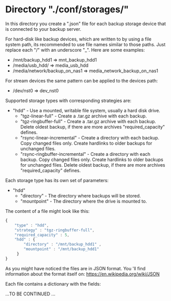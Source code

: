 # Directory "./conf/storages/"

In this directory you create a ".json" file for each backup storage device that
is connected to your backup server.

For hard-disk like backup devices, which are written to by using a file system path,
its recommended to use file names similar to those paths. Just replace each "/"
with an underscore "_". Here are some examples:
* /mnt/backup_hdd1              => mnt_backup_hdd1
* /media/usb_hdd/               => media_usb_hdd
* /media/network/backup_on_nas1 => media_network_backup_on_nas1

For stream devices the same pattern can be applied to the devices path:
* /dev/nst0 => dev_nst0

Supported storage types with corresponding strategies are:
* "hdd" - Use a mounted, writable file system, usually a hard disk drive.
  * "tgz-linear-full" - Create a .tar.gz archive with each backup.
  * "tgz-ringbuffer-full" - Create a .tar.gz archive with each backup. Delete oldest backup, if there are more archives "required_capacity" defines. 
  * "rsync-linear-incremental" - Create a directory with each backup. Copy changed files only. Create hardlinks to older backups for unchanged files. 
  * "rsync-ringbuffer-incremental" - Create a directory with each backup. Copy changed files only. Create hardlinks to older backups for unchanged files. Delete oldest backup, if there are more archives "required_capacity" defines.

Each storage type has its own set of parameters:
* "hdd"
  * "directory" - The directory where backups will be stored.
  * "mountpoint" - The directory where the drive is mounted to.

The content of a file might look like this:
```javascript
{
    "type" : "hdd",
    "strategy" : "tgz-ringbuffer-full",
    "required_capacity" : 5,
    "hdd" : {
        "directory" : "/mnt/backup_hdd1" ,
        "mountpoint" : "/mnt/backup_hdd1"
     }
}
```
As you might have noticed the files are in JSON format. You 'll find information
about the format itself on: https://en.wikipedia.org/wiki/JSON

Each file contains a dictionary with the fields:

...TO BE CONTINUED ...
